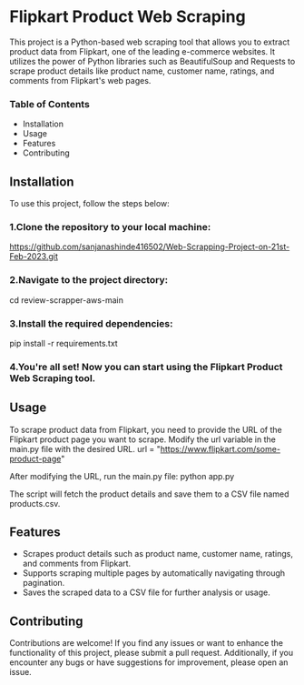 # Flipkart Product Web Scraping
This project is a Python-based web scraping tool that allows you to extract product data from Flipkart, one of the leading e-commerce websites. It utilizes the power of Python libraries such as BeautifulSoup and Requests to scrape product details like product name, customer name, ratings, and comments from Flipkart's web pages.

### Table of Contents
- Installation
- Usage
- Features
- Contributing

## Installation
To use this project, follow the steps below:

### 1.Clone the repository to your local machine:
https://github.com/sanjanashinde416502/Web-Scrapping-Project-on-21st-Feb-2023.git

### 2.Navigate to the project directory:
cd review-scrapper-aws-main

### 3.Install the required dependencies:
pip install -r requirements.txt

### 4.You're all set! Now you can start using the Flipkart Product Web Scraping tool.

## Usage
To scrape product data from Flipkart, you need to provide the URL of the Flipkart product page you want to scrape. Modify the url variable in the main.py file with the desired URL.
url = "https://www.flipkart.com/some-product-page"

After modifying the URL, run the main.py file:
python app.py

The script will fetch the product details and save them to a CSV file named products.csv.

## Features
- Scrapes product details such as product name, customer name, ratings, and comments from Flipkart.
- Supports scraping multiple pages by automatically navigating through pagination.
- Saves the scraped data to a CSV file for further analysis or usage.
  
## Contributing
Contributions are welcome! If you find any issues or want to enhance the functionality of this project, please submit a pull request. Additionally, if you encounter any bugs or have suggestions for improvement, please open an issue.
